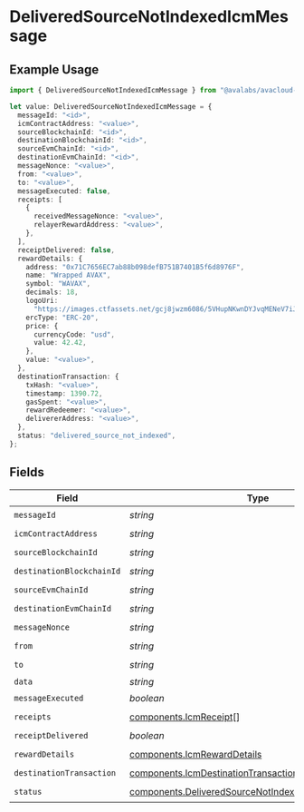# DeliveredSourceNotIndexedIcmMessage

## Example Usage

```typescript
import { DeliveredSourceNotIndexedIcmMessage } from "@avalabs/avacloud-sdk/models/components";

let value: DeliveredSourceNotIndexedIcmMessage = {
  messageId: "<id>",
  icmContractAddress: "<value>",
  sourceBlockchainId: "<id>",
  destinationBlockchainId: "<id>",
  sourceEvmChainId: "<id>",
  destinationEvmChainId: "<id>",
  messageNonce: "<value>",
  from: "<value>",
  to: "<value>",
  messageExecuted: false,
  receipts: [
    {
      receivedMessageNonce: "<value>",
      relayerRewardAddress: "<value>",
    },
  ],
  receiptDelivered: false,
  rewardDetails: {
    address: "0x71C7656EC7ab88b098defB751B7401B5f6d8976F",
    name: "Wrapped AVAX",
    symbol: "WAVAX",
    decimals: 18,
    logoUri:
      "https://images.ctfassets.net/gcj8jwzm6086/5VHupNKwnDYJvqMENeV7iJ/fdd6326b7a82c8388e4ee9d4be7062d4/avalanche-avax-logo.svg",
    ercType: "ERC-20",
    price: {
      currencyCode: "usd",
      value: 42.42,
    },
    value: "<value>",
  },
  destinationTransaction: {
    txHash: "<value>",
    timestamp: 1390.72,
    gasSpent: "<value>",
    rewardRedeemer: "<value>",
    delivererAddress: "<value>",
  },
  status: "delivered_source_not_indexed",
};
```

## Fields

| Field                                                                                                                        | Type                                                                                                                         | Required                                                                                                                     | Description                                                                                                                  |
| ---------------------------------------------------------------------------------------------------------------------------- | ---------------------------------------------------------------------------------------------------------------------------- | ---------------------------------------------------------------------------------------------------------------------------- | ---------------------------------------------------------------------------------------------------------------------------- |
| `messageId`                                                                                                                  | *string*                                                                                                                     | :heavy_check_mark:                                                                                                           | N/A                                                                                                                          |
| `icmContractAddress`                                                                                                         | *string*                                                                                                                     | :heavy_check_mark:                                                                                                           | N/A                                                                                                                          |
| `sourceBlockchainId`                                                                                                         | *string*                                                                                                                     | :heavy_check_mark:                                                                                                           | N/A                                                                                                                          |
| `destinationBlockchainId`                                                                                                    | *string*                                                                                                                     | :heavy_check_mark:                                                                                                           | N/A                                                                                                                          |
| `sourceEvmChainId`                                                                                                           | *string*                                                                                                                     | :heavy_check_mark:                                                                                                           | N/A                                                                                                                          |
| `destinationEvmChainId`                                                                                                      | *string*                                                                                                                     | :heavy_check_mark:                                                                                                           | N/A                                                                                                                          |
| `messageNonce`                                                                                                               | *string*                                                                                                                     | :heavy_check_mark:                                                                                                           | N/A                                                                                                                          |
| `from`                                                                                                                       | *string*                                                                                                                     | :heavy_check_mark:                                                                                                           | N/A                                                                                                                          |
| `to`                                                                                                                         | *string*                                                                                                                     | :heavy_check_mark:                                                                                                           | N/A                                                                                                                          |
| `data`                                                                                                                       | *string*                                                                                                                     | :heavy_minus_sign:                                                                                                           | N/A                                                                                                                          |
| `messageExecuted`                                                                                                            | *boolean*                                                                                                                    | :heavy_check_mark:                                                                                                           | N/A                                                                                                                          |
| `receipts`                                                                                                                   | [components.IcmReceipt](../../models/components/icmreceipt.md)[]                                                             | :heavy_check_mark:                                                                                                           | N/A                                                                                                                          |
| `receiptDelivered`                                                                                                           | *boolean*                                                                                                                    | :heavy_check_mark:                                                                                                           | N/A                                                                                                                          |
| `rewardDetails`                                                                                                              | [components.IcmRewardDetails](../../models/components/icmrewarddetails.md)                                                   | :heavy_check_mark:                                                                                                           | N/A                                                                                                                          |
| `destinationTransaction`                                                                                                     | [components.IcmDestinationTransaction](../../models/components/icmdestinationtransaction.md)                                 | :heavy_check_mark:                                                                                                           | N/A                                                                                                                          |
| `status`                                                                                                                     | [components.DeliveredSourceNotIndexedIcmMessageStatus](../../models/components/deliveredsourcenotindexedicmmessagestatus.md) | :heavy_check_mark:                                                                                                           | N/A                                                                                                                          |